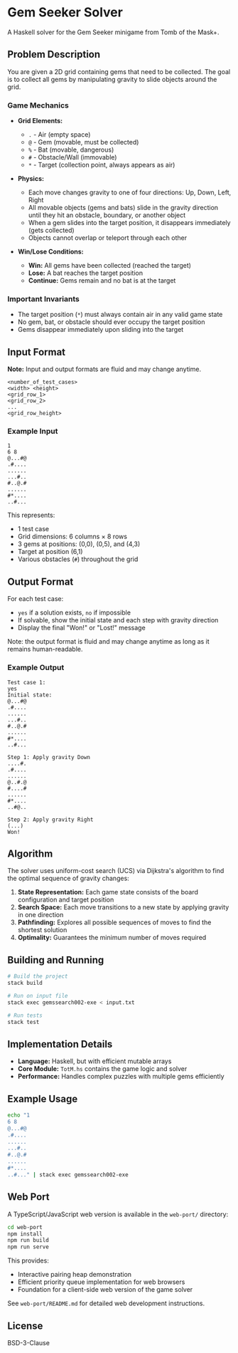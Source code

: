 # Gem Seeker Solver

A Haskell solver for the Gem Seeker minigame from Tomb of the Mask+.

## Problem Description

You are given a 2D grid containing gems that need to be collected. The goal is to collect all gems by manipulating gravity to slide objects around the grid.

### Game Mechanics

- **Grid Elements:**
  - `.` - Air (empty space)
  - `@` - Gem (movable, must be collected)
  - `%` - Bat (movable, dangerous)
  - `#` - Obstacle/Wall (immovable)
  - `*` - Target (collection point, always appears as air)

- **Physics:**
  - Each move changes gravity to one of four directions: Up, Down, Left, Right
  - All movable objects (gems and bats) slide in the gravity direction until they hit an obstacle, boundary, or another object
  - When a gem slides into the target position, it disappears immediately (gets collected)
  - Objects cannot overlap or teleport through each other

- **Win/Lose Conditions:**
  - **Win:** All gems have been collected (reached the target)
  - **Lose:** A bat reaches the target position
  - **Continue:** Gems remain and no bat is at the target

### Important Invariants

- The target position (`*`) must always contain air in any valid game state
- No gem, bat, or obstacle should ever occupy the target position
- Gems disappear immediately upon sliding into the target

## Input Format

**Note:** Input and output formats are fluid and may change anytime.

```
<number_of_test_cases>
<width> <height>
<grid_row_1>
<grid_row_2>
...
<grid_row_height>
```

### Example Input

```
1
6 8
@...#@
.#....
......
...#..
#..@.#
......
#*....
..#...
```

This represents:
- 1 test case
- Grid dimensions: 6 columns × 8 rows  
- 3 gems at positions: (0,0), (0,5), and (4,3)
- Target at position (6,1)
- Various obstacles (`#`) throughout the grid

## Output Format

For each test case:
- `yes` if a solution exists, `no` if impossible
- If solvable, show the initial state and each step with gravity direction
- Display the final "Won!" or "Lost!" message

Note: the output format is fluid and may change anytime as long as it remains human-readable.

### Example Output

```
Test case 1:
yes
Initial state:
@...#@
.#....
......
...#..
#..@.#
......
#*....
..#...

Step 1: Apply gravity Down
....#.
.#....
......
@..#.@
#....#
......
#*....
..#@..

Step 2: Apply gravity Right
(...)
Won!
```

## Algorithm

The solver uses uniform-cost search (UCS) via Dijkstra's algorithm to find the optimal sequence of gravity changes:

1. **State Representation:** Each game state consists of the board configuration and target position
2. **Search Space:** Each move transitions to a new state by applying gravity in one direction  
3. **Pathfinding:** Explores all possible sequences of moves to find the shortest solution
4. **Optimality:** Guarantees the minimum number of moves required

## Building and Running

```bash
# Build the project
stack build

# Run on input file
stack exec gemssearch002-exe < input.txt

# Run tests
stack test
```

## Implementation Details

- **Language:** Haskell, but with efficient mutable arrays
- **Core Module:** `TotM.hs` contains the game logic and solver
- **Performance:** Handles complex puzzles with multiple gems efficiently

## Example Usage

```bash
echo "1
6 8
@...#@
.#....
......
...#..
#..@.#
......
#*....
..#..." | stack exec gemssearch002-exe
```

## Web Port

A TypeScript/JavaScript web version is available in the `web-port/` directory:

```bash
cd web-port
npm install
npm run build
npm run serve
```

This provides:
- Interactive pairing heap demonstration
- Efficient priority queue implementation for web browsers
- Foundation for a client-side web version of the game solver

See `web-port/README.md` for detailed web development instructions.

## License

BSD-3-Clause
